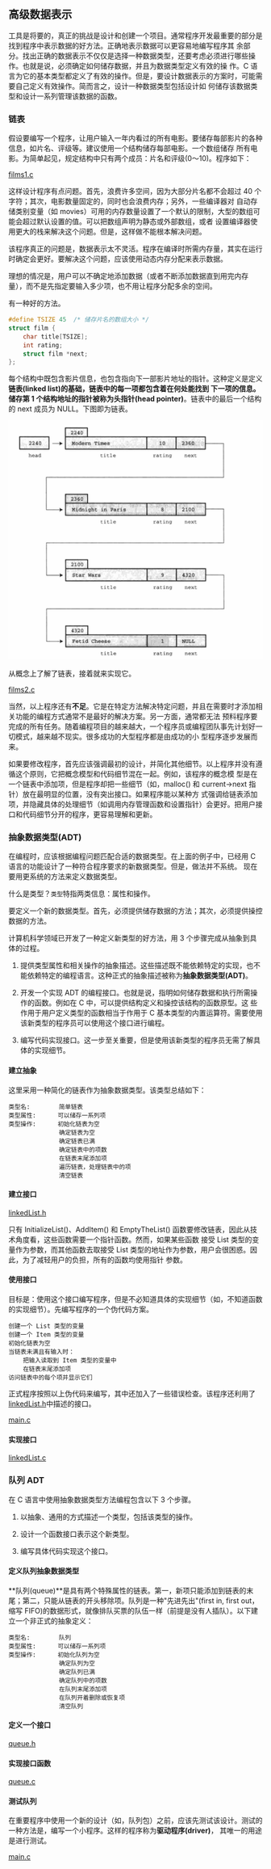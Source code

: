 ## 高级数据表示

工具是将要的，真正的挑战是设计和创建一个项目。通常程序开发最重要的部分是找到程序中表示数据的好方法。正确地表示数据可以更容易地编写程序其
余部分。找出正确的数据表示不仅仅是选择一种数据类型，还要考虑必须进行哪些操作。也就是说，必须确定如何储存数据，并且为数据类型定义有效的操
作。C 语言为它的基本类型都定义了有效的操作。但是，要设计数据表示的方案时，可能需要自己定义有效操作。简而言之，设计一种数据类型包括设计如
何储存该数据类型和设计一系列管理该数据的函数。

### 链表

假设要编写一个程序，让用户输入一年内看过的所有电影。要储存每部影片的各种信息，如片名、评级等。建议使用一个结构储存每部电影。一个数组储存
所有电影。为简单起见，规定结构中只有两个成员：片名和评级(0～10)。程序如下：

[films1.c](films1.c)

这样设计程序有点问题。首先，浪费许多空间，因为大部分片名都不会超过 40 个字符；其次，电影数量固定的，同时也会浪费内存；另外，一些编译器对
自动存储类别变量（如 movies）可用的内存数量设置了一个默认的限制，大型的数组可能会超过默认设置的值。可以把数组声明为静态或外部数组，或者
设置编译器使用更大的栈来解决这个问题。但是，这样做不能根本解决问题。

该程序真正的问题是，数据表示太不灵活。程序在编译时所需内存量，其实在运行时确定会更好。要解决这个问题，应该使用动态内存分配来表示数据。

理想的情况是，用户可以不确定地添加数据（或者不断添加数据直到用完内存量），而不是先指定要输入多少项，也不用让程序分配多余的空间。

有一种好的方法。

```cpp
#define TSIZE 45  /* 储存片名的数组大小 */
struct film {
    char title[TSIZE];
    int rating;
    struct film *next;
};
```

每个结构中既包含影片信息，也包含指向下一部影片地址的指针。这种定义是定义**链表(linked list)**的基础，链表中的每一项都包含着在何处能找到
下一项的信息。储存第 1 个结构地址的指针被称为**头指针(head pointer)**。链表中的最后一个结构的 next 成员为 NULL。下图即为链表。

![WX20180301-1540.png](WX20180301-154035.png)

从概念上了解了链表，接着就来实现它。

[films2.c](films2.c)

当然，以上程序还有**不足**。它是在特定方法解决特定问题，并且在需要时才添加相关功能的编程方式通常不是最好的解决方案。另一方面，通常都无法
预料程序要完成的所有任务。随着编程项目的越来越大，一个程序员或编程团队事先计划好一切模式，越来越不现实。很多成功的大型程序都是由成功的小
型程序逐步发展而来。

如果要修改程序，首先应该强调最初的设计，并简化其他细节。以上程序并没有遵循这个原则，它把概念模型和代码细节混在一起。例如，该程序的概念模
型是在一个链表中添加项，但是程序却把一些细节（如，malloc() 和 current->next 指针）放在最明显的位置，没有突出接口。如果程序能以某种方
式强调给链表添加项，并隐藏具体的处理细节（如调用内存管理函数和设置指针）会更好。把用户接口和代码细节分开的程序，更容易理解和更新。

### 抽象数据类型(ADT)

在编程时，应该根据编程问题匹配合适的数据类型。在上面的例子中，已经用 C 语言的功能设计了一种符合程序要求的新数据类型。但是，做法并不系统。
现在要用更系统的方法来定义数据类型。

什么是类型？`类型`特指两类信息：属性和操作。

要定义一个新的数据类型。首先，必须提供储存数据的方法；其次，必须提供操控数据的方法。

计算机科学领域已开发了一种定义新类型的好方法，用 3 个步骤完成从抽象到具体的过程。

1. 提供类型属性和相关操作的抽象描述。这些描述既不能依赖特定的实现，也不能依赖特定的编程语言。这种正式的抽象描述被称为**抽象数据类型(ADT)**。

2. 开发一个实现 ADT 的编程接口。也就是说，指明如何储存数据和执行所需操作的函数。例如在 C 中，可以提供结构定义和操控该结构的函数原型。这
些作用于用户定义类型的函数相当于作用于 C 基本类型的内置运算符。需要使用该新类型的程序员可以使用这个接口进行编程。

3. 编写代码实现接口。这一步至关重要，但是使用该新类型的程序员无需了解具体的实现细节。

#### 建立抽象

这里采用一种简化的链表作为抽象数据类型。该类型总结如下：

```
类型名:        简单链表
类型属性:      可以储存一系列项
类型操作:      初始化链表为空
              确定链表为空
              确定链表已满
              确定链表中的项数
              在链表末尾添加项
              遍历链表，处理链表中的项
              清空链表
```

#### 建立接口

[linkedList.h](LinkedList/linkedList.h)

只有 InitializeList()、AddItem() 和 EmptyTheList() 函数要修改链表，因此从技术角度看，这些函数需要一个指针函数。然而，如果某些函数
接受 List 类型的变量作为参数，而其他函数去取接受 List 类型的地址作为参数，用户会很困惑。因此，为了减轻用户的负担，所有的函数均使用指针
参数。

#### 使用接口

目标是：使用这个接口编写程序，但是不必知道具体的实现细节（如，不知道函数的实现细节）。先编写程序的一个伪代码方案。

```
创建一个 List 类型的变量
创建一个 Item 类型的变量
初始化链表为空
当链表未满且有输入时：
    把输入读取到 Item 类型的变量中
    在链表末尾添加项
访问链表中的每个项并显示它们
```

正式程序按照以上伪代码来编写，其中还加入了一些错误检查。该程序还利用了[linkedList.h](LinkedList/linkedList.h)中描述的接口。

[main.c](LinkedList/main.c)

#### 实现接口

[linkedList.c](LinkedList/linkedList.c)

### 队列 ADT

在 C 语言中使用抽象数据类型方法编程包含以下 3 个步骤。

1. 以抽象、通用的方式描述一个类型，包括该类型的操作。

2. 设计一个函数接口表示这个新类型。

3. 编写具体代码实现这个接口。

#### 定义队列抽象数据类型

**队列(queue)**是具有两个特殊属性的链表。第一，新项只能添加到链表的末尾；第二，只能从链表的开头移除项。队列是一种"先进先出"(first in, 
first out，缩写 FIFO)的数据形式，就像排队买票的队伍一样（前提是没有人插队）。以下建立一个非正式的抽象定义：

```
类型名:        队列
类型属性:      可以储存一系列项
类型操作:      初始化队列为空
              确定队列为空
              确定队列已满
              确定队列中的项数
              在队列末尾添加项
              在队列开着删除或恢复项
              清空队列
```

#### 定义一个接口

[queue.h](queue/queue.h)

#### 实现接口函数

[queue.c](queue/queue.c)

#### 测试队列

在重要程序中使用一个新的设计（如，队列包）之前，应该先测试该设计。测试的一种方法是，编写一个小程序。这样的程序称为**驱动程序(driver)**，
其唯一的用途是进行测试。

[main.c](queue/main.c)